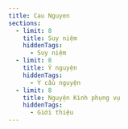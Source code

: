 ```yaml
---
title: Cau Nguyen
sections:
  - limit: 8
    title: Suy niệm
    hiddenTags:
      - Suy niệm
  - limit: 8
    title: Ý nguyện
    hiddenTags:
      - Ý cầu nguyện
  - limit: 8
    title: Nguyện Kinh phụng vụ
    hiddenTags:
      - Giới thiệu
---
```

